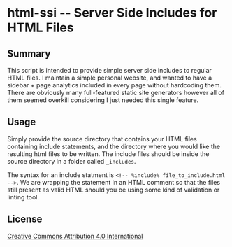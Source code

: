 # html-ssi -- Server Side Includes for HTML Files

## Summary

This script is intended to provide simple server side includes to regular HTML files. I maintain a simple personal website, and wanted to have a sidebar + page analytics included in every page without hardcoding them. There are obviously many full-featured static site generators however all of them seemed overkill considering I just needed this single feature.

## Usage

Simply provide the source directory that contains your HTML files containing include statements, and the directory where you would like the resulting html files to be written. The include files should be inside the source directory in a folder called `_includes`.

The syntax for an include statment is `<!-- %include% file_to_include.html -->`. We are wrapping the statement in an HTML comment so that the files still present as valid HTML should you be using some kind of validation or linting tool.

## License

[Creative Commons Attribution 4.0 International](https://creativecommons.org/licenses/by/4.0/deed.en)
